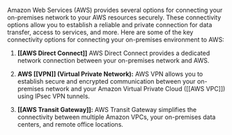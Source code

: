 Amazon Web Services (AWS) provides several options for connecting your on-premises network to your AWS resources securely. These connectivity options allow you to establish a reliable and private connection for data transfer, access to services, and more. Here are some of the key connectivity options for connecting your on-premises environment to AWS:

1. **[[AWS Direct Connect]]** AWS Direct Connect provides a dedicated network connection between your on-premises network and AWS. 
    
2. **AWS [[VPN]] (Virtual Private Network):** AWS VPN allows you to establish secure and encrypted communication between your on-premises network and your Amazon Virtual Private Cloud ([[AWS VPC]]) using IPsec VPN tunnels. 
    
3. **[[AWS Transit Gateway]]:** AWS Transit Gateway simplifies the connectivity between multiple Amazon VPCs, your on-premises data centers, and remote office locations. 
